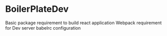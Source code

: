 # BoilerPlateDev
Basic package requirement to build react application
Webpack requirement for Dev server
babelrc configuration

